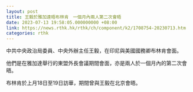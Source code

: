 ```yaml
---
layout: post
title: 王毅於雅加達晤布林肯　一個月內兩人第二次會晤
date: 2023-07-13 19:58:05.000000000 +08:00
link: https://news.rthk.hk/rthk/ch/component/k2/1708754-20230713.htm
categories: rthk
---
```


中共中央政治局委員、中央外辦主任王毅，在印尼與美國國務卿布林肯會面。

他們是在雅加達舉行的東盟外長會議期間會面，亦是兩人於一個月內的第二次會晤。

布林肯於上月18日至19日訪華，期間曾與王毅在北京會晤。
